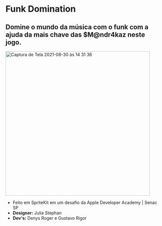 # Funk Domination

## Domine o mundo da música com o funk com a ajuda da mais chave das $M@ndr4kaz neste jogo.

<img width="473" alt="Captura de Tela 2021-08-30 às 14 31 36" src="https://user-images.githubusercontent.com/37718815/131380363-b65d06e3-56ff-44b5-be52-8ca2ab95ec93.png">

- Feito em SpriteKit em um desafio da Apple Developer Academy | Senac SP
- **Designer:** Julia Stephan
- **Dev's:** Denys Roger e Gustavo Rigor


